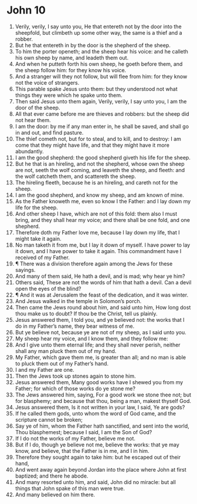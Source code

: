 ﻿# John 10
1. Verily, verily, I say unto you, He that entereth not by the door into the sheepfold, but climbeth up some other way, the same is a thief and a robber. 
2. But he that entereth in by the door is the shepherd of the sheep. 
3. To him the porter openeth; and the sheep hear his voice: and he calleth his own sheep by name, and leadeth them out. 
4. And when he putteth forth his own sheep, he goeth before them, and the sheep follow him: for they know his voice. 
5. And a stranger will they not follow, but will flee from him: for they know not the voice of strangers. 
6. This parable spake Jesus unto them: but they understood not what things they were which he spake unto them. 
7. Then said Jesus unto them again, Verily, verily, I say unto you, I am the door of the sheep. 
8. All that ever came before me are thieves and robbers: but the sheep did not hear them. 
9. I am the door: by me if any man enter in, he shall be saved, and shall go in and out, and find pasture. 
10. The thief cometh not, but for to steal, and to kill, and to destroy: I am come that they might have life, and that they might have it more abundantly. 
11. I am the good shepherd: the good shepherd giveth his life for the sheep. 
12. But he that is an hireling, and not the shepherd, whose own the sheep are not, seeth the wolf coming, and leaveth the sheep, and fleeth: and the wolf catcheth them, and scattereth the sheep. 
13. The hireling fleeth, because he is an hireling, and careth not for the sheep. 
14. I am the good shepherd, and know my sheep, and am known of mine. 
15. As the Father knoweth me, even so know I the Father: and I lay down my life for the sheep. 
16. And other sheep I have, which are not of this fold: them also I must bring, and they shall hear my voice; and there shall be one fold, and one shepherd. 
17. Therefore doth my Father love me, because I lay down my life, that I might take it again. 
18. No man taketh it from me, but I lay it down of myself. I have power to lay it down, and I have power to take it again. This commandment have I received of my Father. 
19. ¶ There was a division therefore again among the Jews for these sayings. 
20. And many of them said, He hath a devil, and is mad; why hear ye him? 
21. Others said, These are not the words of him that hath a devil. Can a devil open the eyes of the blind? 
22. ¶ And it was at Jerusalem the feast of the dedication, and it was winter. 
23. And Jesus walked in the temple in Solomon’s porch. 
24. Then came the Jews round about him, and said unto him, How long dost thou make us to doubt? If thou be the Christ, tell us plainly. 
25. Jesus answered them, I told you, and ye believed not: the works that I do in my Father’s name, they bear witness of me. 
26. But ye believe not, because ye are not of my sheep, as I said unto you. 
27. My sheep hear my voice, and I know them, and they follow me: 
28. And I give unto them eternal life; and they shall never perish, neither shall any man pluck them out of my hand. 
29. My Father, which gave them me, is greater than all; and no man is able to pluck them out of my Father’s hand. 
30. I and my Father are one. 
31. Then the Jews took up stones again to stone him. 
32. Jesus answered them, Many good works have I shewed you from my Father; for which of those works do ye stone me? 
33. The Jews answered him, saying, For a good work we stone thee not; but for blasphemy; and because that thou, being a man, makest thyself God. 
34. Jesus answered them, Is it not written in your law, I said, Ye are gods? 
35. If he called them gods, unto whom the word of God came, and the scripture cannot be broken; 
36. Say ye of him, whom the Father hath sanctified, and sent into the world, Thou blasphemest; because I said, I am the Son of God? 
37. If I do not the works of my Father, believe me not. 
38. But if I do, though ye believe not me, believe the works: that ye may know, and believe, that the Father is in me, and I in him. 
39. Therefore they sought again to take him: but he escaped out of their hand, 
40. And went away again beyond Jordan into the place where John at first baptized; and there he abode. 
41. And many resorted unto him, and said, John did no miracle: but all things that John spake of this man were true. 
42. And many believed on him there. 
